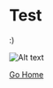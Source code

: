 # Test
:)

![Alt text](https://external-content.duckduckgo.com/iu/?u=https%3A%2F%2Fblog.udemy.com%2Fwp-content%2Fuploads%2F2014%2F05%2Fbigstock-test-icon-63758263-620x620.jpg&f=1&nofb=1 "a title")

[Go Home](/)

<script>
    console.log("test");
</script>